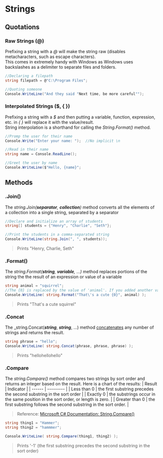 # Strings

## Quotations
### Raw Strings (@)
Prefixing a string with a _@_ will make the string raw (disables metacharacters, such as escape characters). <br />
This comes in extremely handy with Windows as Windows uses backslashes as a delimiter to separate files and folders.
```C#
//Declaring a filepath
string filepath = @"C:\Program Files";

//Quoting someone
Console.WriteLine("And they said "Next time, be more careful"");
```

### Interpolated Strings ($, { })
Prefixing a string with a _$_ and then putting a variable, function, expression, etc. in _{ }_ will replace it with the value/result. <br />
String interpolation is a shorthand for calling the _String.Format()_ method. <br />
```C#
//Promp the user for their name
Console.Write("Enter your name: ");  //No implicit \n

//Read in their name
string name = Console.ReadLine();

//Greet the user by name
Console.WriteLine($"Hello, {name}"; 
```

## Methods

### .Join()
The _string.Join(**_separator_**, **_collection_**)_ method converts all the elements of a collection into a single string, separated
by a separator
```C#
//Declare and initialize an array of students
string[] students = {"Henry", "Charlie", "Seth"};

//Print the students in a comma-separated string
Console.WriteLine(string.Join(", ", students));
```
> Prints "Henry, Charlie, Seth"

### .Format()
The _string.Format(**_string_**, **_variable_**, ...)_ method replaces portions of the string the the result of an expression or value of a variable
```C#
string animal = "squirrel";
//The {0} is replaced by the value of 'animal'. If you added another variable, you'd do {1}
Console.WriteLine( string.Format("That\'s a cute {0}", animal) );
```
> Prints "That's a cute squirrel"

### .Concat
The _string.Concat(**_string_**, **_string_**, ...) method [concatenates](https://en.wikipedia.org/wiki/Concatenation) any number of strings and returns the result.
```C#
string phrase = "hello";
Console.WriteLine( string.Concat(phrase, phrase, phrase) ); 
```
> Prints "hellohellohello"

### .Compare
The _string.Compare()_ method compares two strings by sort order and returns an integer based on the result. Here is a chart of the results:
| Result | Indicator |
| ------ | --------- |
| Less than 0 | the first substring precedes the second substring in the sort order |
| Exactly 0 | the substrings occur in the same position in the sort order, or length is zero. |
| Greater than 0 | the first substring follows the second substring in the sort order. |
> Reference: [Microsoft C# Documentation: String.Compare()](https://docs.microsoft.com/en-us/dotnet/api/system.string.compare?view=net-5.0)

```C#
string thing1 = "Hammer";
string thing2 = "hammmer";

Console.WriteLine( string.Compare(thing1, thing2) );   
```
> Prints '-1' (the first substring precedes the second substring in the sort order)

